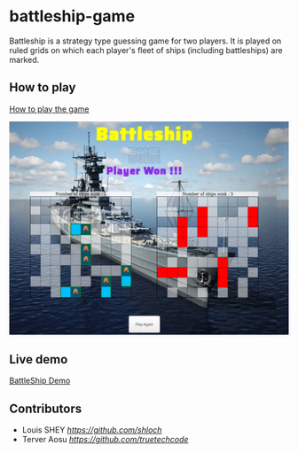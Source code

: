 # battleship-game

Battleship is a strategy type guessing game for two players. It is played on ruled grids on which each player's fleet of ships (including battleships) are marked.

## How to play

[How to play the game](https://en.wikipedia.org/wiki/Battleship_(game))

![Battle Ship Game ScreenShoot](./dist/assets/images/Battleship_Game.png)

## Live demo

[BattleShip Demo](https://rawcdn.githack.com/truetechcode/battleship-game/9768495e4e92db01a47aac64ca4ab17633435af0/dist/index.html)

## Contributors

- Louis SHEY _https://github.com/shloch_
- Terver Aosu _https://github.com/truetechcode_

